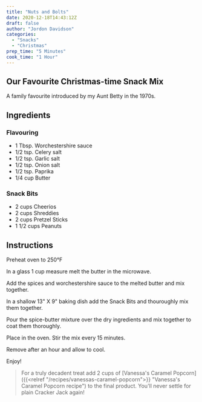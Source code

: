 ```yaml
---
title: "Nuts and Bolts"
date: 2020-12-18T14:43:12Z
draft: false
author: "Jordon Davidson"
categories:
  - "Snacks"
  - "Christmas"
prep_time: "5 Minutes"
cook_time: "1 Hour"
---
```


## Our Favourite Christmas-time Snack Mix

A family favourite introduced by my Aunt Betty in the 1970s.

## Ingredients

### Flavouring

- 1 Tbsp. Worchestershire sauce
- 1/2 tsp. Celery salt
- 1/2 tsp. Garlic salt
- 1/2 tsp. Onion salt
- 1/2 tsp. Paprika
- 1/4 cup Butter

### Snack Bits

- 2 cups Cheerios
- 2 cups Shreddies
- 2 cups Pretzel Sticks
- 1 1/2 cups Peanuts

## Instructions

Preheat oven to 250°F

In a glass 1 cup measure melt the butter in the microwave.

Add the spices and worchestershire sauce to the melted butter and mix together.

In a shallow 13" X 9" baking dish add the Snack Bits and thouroughly mix them together.

Pour the spice-butter mixture over the dry ingredients and mix together to coat them thoroughly.

Place in the oven. Stir the mix every 15 minutes.

Remove after an hour and allow to cool.

Enjoy!

> For a truly decadent treat add 2 cups of [Vanessa's Caramel Popcorn]({{<relref "/recipes/vanessas-caramel-popcorn">}} "Vanessa's Caramel Popcorn recipe") to the final product. You'll never settle for plain Cracker Jack again!
